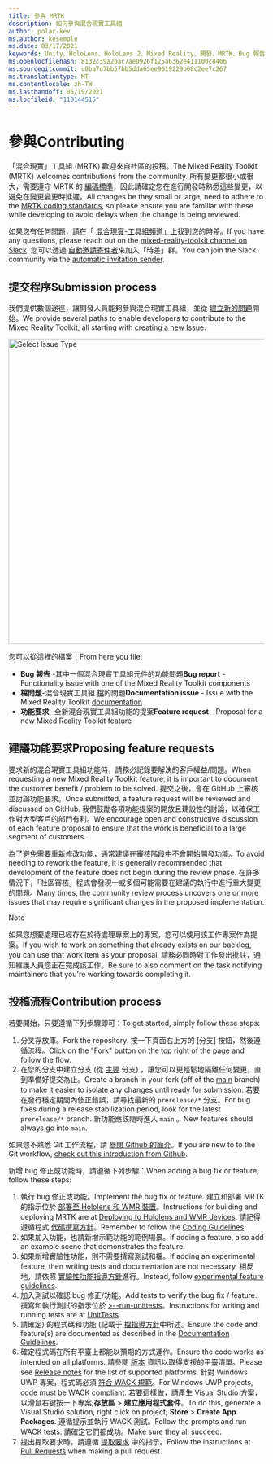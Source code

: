 ```yaml
---
title: 參與 MRTK
description: 如何參與混合現實工具組
author: polar-kev
ms.author: kesemple
ms.date: 03/17/2021
keywords: Unity、HoloLens、HoloLens 2、Mixed Reality、開發、MRTK、Bug 報告、
ms.openlocfilehash: 8132c39a2bac7ae0926f125a6362e411100c8406
ms.sourcegitcommit: c0ba7d7bb57bb5dda65ee9019229b68c2ee7c267
ms.translationtype: MT
ms.contentlocale: zh-TW
ms.lasthandoff: 05/19/2021
ms.locfileid: "110144515"
---
```

# <a name="contributing"></a><span data-ttu-id="464b7-104">參與</span><span class="sxs-lookup"><span data-stu-id="464b7-104">Contributing</span></span>

<span data-ttu-id="464b7-105">「混合現實」工具組 (MRTK) 歡迎來自社區的投稿。</span><span class="sxs-lookup"><span data-stu-id="464b7-105">The Mixed Reality Toolkit (MRTK) welcomes contributions from the community.</span></span> <span data-ttu-id="464b7-106">所有變更都很小或很大，需要遵守 MRTK 的 [編碼標準](coding-guidelines.md)，因此請確定您在進行開發時熟悉這些變更，以避免在變更變更時延遲。</span><span class="sxs-lookup"><span data-stu-id="464b7-106">All changes be they small or large, need to adhere to the [MRTK coding standards](coding-guidelines.md), so please ensure you are familiar with these while developing to avoid delays when the change is being reviewed.</span></span>

<span data-ttu-id="464b7-107">如果您有任何問題，請在「 [混合現實-工具組頻道」上](https://holodevelopers.slack.com/messages/C2H4HT858)找到您的時差。</span><span class="sxs-lookup"><span data-stu-id="464b7-107">If you have any questions, please reach out on the [mixed-reality-toolkit channel on Slack](https://holodevelopers.slack.com/messages/C2H4HT858).</span></span>
<span data-ttu-id="464b7-108">您可以透過 [自動邀請寄件者](https://holodevelopersslack.azurewebsites.net/)來加入「時差」群。</span><span class="sxs-lookup"><span data-stu-id="464b7-108">You can join the Slack community via the [automatic invitation sender](https://holodevelopersslack.azurewebsites.net/).</span></span>

## <a name="submission-process"></a><span data-ttu-id="464b7-109">提交程序</span><span class="sxs-lookup"><span data-stu-id="464b7-109">Submission process</span></span>

<span data-ttu-id="464b7-110">我們提供數個途徑，讓開發人員能夠參與混合現實工具組，並從 [建立新的問題](https://github.com/Microsoft/MixedRealityToolkit-Unity/issues/new/choose)開始。</span><span class="sxs-lookup"><span data-stu-id="464b7-110">We provide several paths to enable developers to contribute to the Mixed Reality Toolkit, all starting with [creating a new Issue](https://github.com/Microsoft/MixedRealityToolkit-Unity/issues/new/choose).</span></span>

<img src="../features/images/contributing/SelectIssueType.png" width="600" alt="Select Issue Type">

<span data-ttu-id="464b7-111">您可以從這裡的檔案：</span><span class="sxs-lookup"><span data-stu-id="464b7-111">From here you file:</span></span>

- <span data-ttu-id="464b7-112">**Bug 報告** -其中一個混合現實工具組元件的功能問題</span><span class="sxs-lookup"><span data-stu-id="464b7-112">**Bug report** - Functionality issue with one of the Mixed Reality Toolkit components</span></span>
- <span data-ttu-id="464b7-113">**檔問題**-混合現實工具組 [檔](https://microsoft.github.io/MixedRealityToolkit-Unity)的問題</span><span class="sxs-lookup"><span data-stu-id="464b7-113">**Documentation issue** - Issue with the Mixed Reality Toolkit [documentation](https://microsoft.github.io/MixedRealityToolkit-Unity)</span></span>
- <span data-ttu-id="464b7-114">**功能要求** -全新混合現實工具組功能的提案</span><span class="sxs-lookup"><span data-stu-id="464b7-114">**Feature request** - Proposal for a new Mixed Reality Toolkit feature</span></span>

## <a name="proposing-feature-requests"></a><span data-ttu-id="464b7-115">建議功能要求</span><span class="sxs-lookup"><span data-stu-id="464b7-115">Proposing feature requests</span></span>

<span data-ttu-id="464b7-116">要求新的混合現實工具組功能時，請務必記錄要解決的客戶權益/問題。</span><span class="sxs-lookup"><span data-stu-id="464b7-116">When requesting a new Mixed Reality Toolkit feature, it is important to document the customer benefit / problem to be solved.</span></span> <span data-ttu-id="464b7-117">提交之後，會在 GitHub 上審核並討論功能要求。</span><span class="sxs-lookup"><span data-stu-id="464b7-117">Once submitted, a feature request will be reviewed and discussed on GitHub.</span></span> <span data-ttu-id="464b7-118">我們鼓勵各項功能提案的開放且建設性的討論，以確保工作對大型客戶的部門有利。</span><span class="sxs-lookup"><span data-stu-id="464b7-118">We encourage open and constructive discussion of each feature proposal to ensure that the work is beneficial to a large segment of customers.</span></span>

<span data-ttu-id="464b7-119">為了避免需要重新修改功能，通常建議在審核階段中不會開始開發功能。</span><span class="sxs-lookup"><span data-stu-id="464b7-119">To avoid needing to rework the feature, it is generally recommended that development of the feature does not begin during the review phase.</span></span> <span data-ttu-id="464b7-120">在許多情況下，「社區審核」程式會發現一或多個可能需要在建議的執行中進行重大變更的問題。</span><span class="sxs-lookup"><span data-stu-id="464b7-120">Many times, the community review process uncovers one or more issues that may require significant changes in the proposed implementation.</span></span>

> [!NOTE]
> <span data-ttu-id="464b7-121">如果您想要處理已經存在於待處理專案上的專案，您可以使用該工作專案作為提案。</span><span class="sxs-lookup"><span data-stu-id="464b7-121">If you wish to work on something that already exists on our backlog, you can use that work item as your proposal.</span></span> <span data-ttu-id="464b7-122">請務必同時對工作發出批註，通知維護人員您正在完成該工作。</span><span class="sxs-lookup"><span data-stu-id="464b7-122">Be sure to also comment on the task notifying maintainers that you're working towards completing it.</span></span>

## <a name="contribution-process"></a><span data-ttu-id="464b7-123">投稿流程</span><span class="sxs-lookup"><span data-stu-id="464b7-123">Contribution process</span></span>

<span data-ttu-id="464b7-124">若要開始，只要遵循下列步驟即可：</span><span class="sxs-lookup"><span data-stu-id="464b7-124">To get started, simply follow these steps:</span></span>

1. <span data-ttu-id="464b7-125">分叉存放庫。</span><span class="sxs-lookup"><span data-stu-id="464b7-125">Fork the repository.</span></span> <span data-ttu-id="464b7-126">按一下頁面右上方的 [分支] 按鈕，然後遵循流程。</span><span class="sxs-lookup"><span data-stu-id="464b7-126">Click on the "Fork" button on the top right of the page and follow the flow.</span></span>
1. <span data-ttu-id="464b7-127">在您的分支中建立分支 (從 [主要](https://github.com/microsoft/mixedrealitytoolkit-unity/tree/main) 分支) ，讓您可以更輕鬆地隔離任何變更，直到準備好提交為止。</span><span class="sxs-lookup"><span data-stu-id="464b7-127">Create a branch in your fork (off of the [main](https://github.com/microsoft/mixedrealitytoolkit-unity/tree/main) branch) to make it easier to isolate any changes until ready for submission.</span></span> <span data-ttu-id="464b7-128">若要在發行穩定期間內修正錯誤，請尋找最新的 `prerelease/*` 分支。</span><span class="sxs-lookup"><span data-stu-id="464b7-128">For bug fixes during a release stabilization period, look for the latest `prerelease/*` branch.</span></span> <span data-ttu-id="464b7-129">新功能應該隨時進入 `main` 。</span><span class="sxs-lookup"><span data-stu-id="464b7-129">New features should always go into `main`.</span></span>

<span data-ttu-id="464b7-130">如果您不熟悉 Git 工作流程，請 [參閱 Github 的簡介](https://guides.github.com/activities/hello-world/)。</span><span class="sxs-lookup"><span data-stu-id="464b7-130">If you are new to to the Git workflow, [check out this introduction from Github](https://guides.github.com/activities/hello-world/).</span></span>

<span data-ttu-id="464b7-131">新增 bug 修正或功能時，請遵循下列步驟：</span><span class="sxs-lookup"><span data-stu-id="464b7-131">When adding a bug fix or feature, follow these steps:</span></span>

1. <span data-ttu-id="464b7-132">執行 bug 修正或功能。</span><span class="sxs-lookup"><span data-stu-id="464b7-132">Implement the bug fix or feature.</span></span> <span data-ttu-id="464b7-133">建立和部署 MRTK 的指示位於 [部署至 Hololens 和 WMR 裝置](../supported-devices/wmr-mrtk.md)。</span><span class="sxs-lookup"><span data-stu-id="464b7-133">Instructions for building and deploying MRTK are at [Deploying to Hololens and WMR devices](../supported-devices/wmr-mrtk.md).</span></span> <span data-ttu-id="464b7-134">請記得遵循程式 [代碼撰寫方針](../contributing/coding-guidelines.md)。</span><span class="sxs-lookup"><span data-stu-id="464b7-134">Remember to follow the [Coding Guidelines](../contributing/coding-guidelines.md).</span></span>
1. <span data-ttu-id="464b7-135">如果加入功能，也請新增示範功能的範例場景。</span><span class="sxs-lookup"><span data-stu-id="464b7-135">If adding a feature, also add an example scene that demonstrates the feature.</span></span>
1. <span data-ttu-id="464b7-136">如果新增實驗性功能，則不需要撰寫測試和檔。</span><span class="sxs-lookup"><span data-stu-id="464b7-136">If adding an experimental feature, then writing tests and documentation are not necessary.</span></span> <span data-ttu-id="464b7-137">相反地，請依照 [實驗性功能指導方針](../contributing/experimental-features.md)進行。</span><span class="sxs-lookup"><span data-stu-id="464b7-137">Instead, follow [experimental feature guidelines](../contributing/experimental-features.md).</span></span>
1. <span data-ttu-id="464b7-138">加入測試以確認 bug 修正/功能。</span><span class="sxs-lookup"><span data-stu-id="464b7-138">Add tests to verify the bug fix / feature.</span></span> <span data-ttu-id="464b7-139">撰寫和執行測試的指示位於 [>--run-unittests](../contributing/unit-tests.md)。</span><span class="sxs-lookup"><span data-stu-id="464b7-139">Instructions for writing and running tests are at [UnitTests](../contributing/unit-tests.md).</span></span>
1. <span data-ttu-id="464b7-140">請確定) 的程式碼和功能 (記載于 [檔指導方針](../contributing/documentation-guide.md)中所述。</span><span class="sxs-lookup"><span data-stu-id="464b7-140">Ensure the code and feature(s) are documented as described in the [Documentation Guidelines](../contributing/documentation-guide.md).</span></span>
1. <span data-ttu-id="464b7-141">確定程式碼在所有平臺上都能以預期的方式運作。</span><span class="sxs-lookup"><span data-stu-id="464b7-141">Ensure the code works as intended on all platforms.</span></span> <span data-ttu-id="464b7-142">請參閱 [版本](../release-notes/mrtk-26-release-notes.md) 資訊以取得支援的平臺清單。</span><span class="sxs-lookup"><span data-stu-id="464b7-142">Please see [Release notes](../release-notes/mrtk-26-release-notes.md) for the list of supported platforms.</span></span> <span data-ttu-id="464b7-143">針對 Windows UWP 專案，程式碼必須 [符合 WACK 規範](https://developer.microsoft.com/windows/develop/app-certification-kit)。</span><span class="sxs-lookup"><span data-stu-id="464b7-143">For Windows UWP projects, code must be [WACK compliant](https://developer.microsoft.com/windows/develop/app-certification-kit).</span></span> <span data-ttu-id="464b7-144">若要這樣做，請產生 Visual Studio 方案，以滑鼠右鍵按一下專案;**存放區**  > **建立應用程式套件**。</span><span class="sxs-lookup"><span data-stu-id="464b7-144">To do this, generate a Visual Studio solution, right click on project; **Store** > **Create App Packages**.</span></span> <span data-ttu-id="464b7-145">遵循提示並執行 WACK 測試。</span><span class="sxs-lookup"><span data-stu-id="464b7-145">Follow the prompts and run WACK tests.</span></span> <span data-ttu-id="464b7-146">請確定它們都成功。</span><span class="sxs-lookup"><span data-stu-id="464b7-146">Make sure they all succeed.</span></span>
1. <span data-ttu-id="464b7-147">提出提取要求時，請遵循 [提取要求](../contributing/pull-requests.md) 中的指示。</span><span class="sxs-lookup"><span data-stu-id="464b7-147">Follow the instructions at [Pull Requests](../contributing/pull-requests.md) when making a pull request.</span></span>
